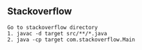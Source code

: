 ## Stackoverflow 

```
Go to stackoverflow directory
1. javac -d target src/**/*.java
2. java -cp target com.stackoverflow.Main
```